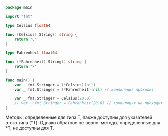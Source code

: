 ```go
package main

import "fmt"

type Celsius float64

func (Celsius) String() string {
	return "C"
}

type Fahrenheit float64

func (*Fahrenheit) String() string {
	return "F"
}

func main() {
	var _ fmt.Stringer = (*Celsius)(nil)
	var _ fmt.Stringer = (*Fahrenheit)(nil) // компиляция проходит

	var _ fmt.Stringer = Celsius(20.0)
	// var _ fmt.Stringer = Fahrenheit(20.0) // компиляция не проходит
}
```

Методы, определенные для типа T, также доступны для указателей этого типа (*T). Однако обратное не верно: методы, определенные для *T, не доступны для T.
